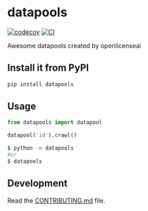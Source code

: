 # datapools

[![codecov](https://codecov.io/gh/openlicenseai/datapools/branch/main/graph/badge.svg?token=datapools_token_here)](https://codecov.io/gh/openlicenseai/datapools)
[![CI](https://github.com/openlicenseai/datapools/actions/workflows/main.yml/badge.svg)](https://github.com/openlicenseai/datapools/actions/workflows/main.yml)

Awesome datapools created by openlicenseai

## Install it from PyPI

```bash
pip install datapools
```

## Usage

```python
from datapools import datapool

datapool('id').crawl()
```

```bash
$ python -m datapools
#or
$ datapools
```

## Development

Read the [CONTRIBUTING.md](CONTRIBUTING.md) file.
